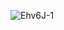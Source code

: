 <!--
**GaZaTu/GaZaTu** is a ✨ _special_ ✨ repository because its `README.md` (this file) appears on your GitHub profile.

Here are some ideas to get you started:

- 🔭 I’m currently working on ...
- 🌱 I’m currently learning ...
- 👯 I’m looking to collaborate on ...
- 🤔 I’m looking for help with ...
- 💬 Ask me about ...
- 📫 How to reach me: ...
- 😄 Pronouns: ...
- ⚡ Fun fact: ...
-->

![Ehv6J-1](https://user-images.githubusercontent.com/17497826/155015862-7b16c150-0ae9-45da-8f4d-be7e55d4820c.png)
